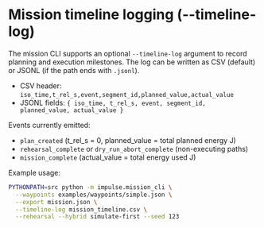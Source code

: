 # Mission timeline logging (--timeline-log)

The mission CLI supports an optional `--timeline-log` argument to record planning and execution milestones. The log can be written as CSV (default) or JSONL (if the path ends with `.jsonl`).

- CSV header: `iso_time,t_rel_s,event,segment_id,planned_value,actual_value`
- JSONL fields: `{ iso_time, t_rel_s, event, segment_id, planned_value, actual_value }`

Events currently emitted:
- `plan_created` (t_rel_s = 0, planned_value = total planned energy J)
- `rehearsal_complete` or `dry_run_abort_complete` (non-executing paths)
- `mission_complete` (actual_value = total energy used J)

Example usage:

```bash
PYTHONPATH=src python -m impulse.mission_cli \
  --waypoints examples/waypoints/simple.json \
  --export mission.json \
  --timeline-log mission_timeline.csv \
  --rehearsal --hybrid simulate-first --seed 123
```
